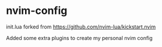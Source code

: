 # nvim-config

init.lua forked from https://github.com/nvim-lua/kickstart.nvim

Added some extra plugins to create my personal nvim config
